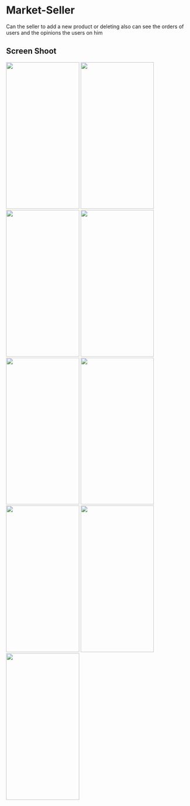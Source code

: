 # Market-Seller
Can the seller to add a new product or deleting also can see the orders of users and the opinions the users on him

## Screen Shoot
<img src = "https://user-images.githubusercontent.com/53982895/191855221-7a458b34-1ea4-4f6e-add6-2673212eedd7.png" width = "200" height = "400"> <img src = "https://user-images.githubusercontent.com/53982895/191855223-77c8c947-e9cc-4184-926b-0ecbd934989c.png" width = "200" height = "400">
<img src = "https://user-images.githubusercontent.com/53982895/191855246-4395b0a2-c829-40af-ac8b-bf3cf80be9e4.png" width = "200" height = "400"> <img src = "https://user-images.githubusercontent.com/53982895/191855110-46068388-e61e-4b41-bbfc-82987db2eee4.png" width = "200" height = "400">
<img src = "https://user-images.githubusercontent.com/53982895/191855175-6da2d4b5-76ca-4770-a65f-59a47641cb1a.png" width = "200" height = "400"> <img src = "https://user-images.githubusercontent.com/53982895/191857028-ffb94cf6-6b17-48eb-8316-ee4b14072956.png" width = "200" height = "400">
<img src = "https://user-images.githubusercontent.com/53982895/191857032-8a6ea393-956c-4698-8990-0cd22834bd4e.png" width = "200" height = "400"> <img src = "https://user-images.githubusercontent.com/53982895/191856916-64c139b7-a0c4-4287-a5d1-6d0b4f474b4e.png" width = "200" height = "400">
<img src = "https://user-images.githubusercontent.com/53982895/191857633-f33c58c2-7234-439b-98cc-58d0bfc02b08.png" width = "200" height = "400">
